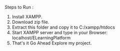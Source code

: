 Steps to Run :
1. Install XAMPP.
2. Download zip file.
3. Extract this folder and copy it to C:/xampp/htdocs
4. Start XAMPP server and type in your Browser: localhost/ELearningPlatform 
5. That's it Go Ahead Explore my project.